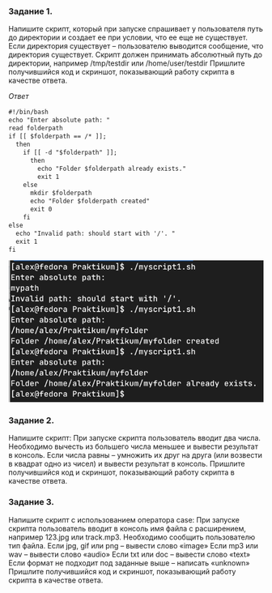 ### Задание 1.
Напишите скрипт, который при запуске спрашивает у пользователя путь до директории и создает ее при условии, что ее еще не существует. Если директория существует – пользователю выводится сообщение, что директория существует. Скрипт должен принимать абсолютный путь до директории, например /tmp/testdir или /home/user/testdir
Пришлите получившийся код и скриншот, показывающий работу скрипта в качестве ответа.

*Ответ*
```
#!/bin/bash
echo "Enter absolute path: "
read folderpath
if [[ $folderpath == /* ]];
  then
    if [[ -d "$folderpath" ]];
      then
        echo "Folder $folderpath already exists."
        exit 1
    else
      mkdir $folderpath
      echo "Folder $folderpath created"
      exit 0
    fi
else
  echo "Invalid path: should start with '/'. "
  exit 1
fi
```

![task 1](pics/5_1_1.png)

### Задание 2.
Напишите скрипт:
При запуске скрипта пользователь вводит два числа.
Необходимо вычесть из большего числа меньшее и вывести результат в консоль.
Если числа равны – умножить их друг на друга (или возвести в квадрат одно из чисел) и вывести результат в консоль.
Пришлите получившийся код и скриншот, показывающий работу скрипта в качестве ответа.

### Задание 3.
Напишите скрипт с использованием оператора case:
При запуске скрипта пользователь вводит в консоль имя файла с расширением, например 123.jpg или track.mp3.
Необходимо сообщить пользователю тип файла.
Если jpg, gif или png – вывести слово «image»
Если mp3 или wav – вывести слово «audio»
Если txt или doc – вывести слово «text»
Если формат не подходит под заданные выше – написать «unknown»
Пришлите получившийся код и скриншот, показывающий работу скрипта в качестве ответа.
